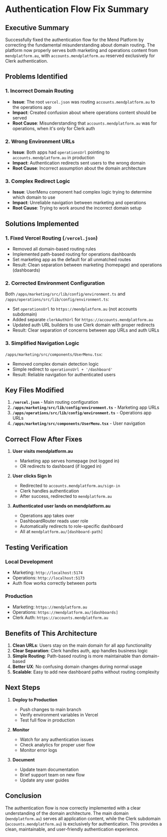 # Authentication Flow Fix Summary

## Executive Summary
Successfully fixed the authentication flow for the Mend Platform by correcting the fundamental misunderstanding about domain routing. The platform now properly serves both marketing and operations content from `mendplatform.au`, with `accounts.mendplatform.au` reserved exclusively for Clerk authentication.

## Problems Identified

### 1. Incorrect Domain Routing
- **Issue**: The root `vercel.json` was routing `accounts.mendplatform.au` to the operations app
- **Impact**: Created confusion about where operations content should be served
- **Root Cause**: Misunderstanding that `accounts.mendplatform.au` was for operations, when it's only for Clerk auth

### 2. Wrong Environment URLs
- **Issue**: Both apps had `operationsUrl` pointing to `accounts.mendplatform.au` in production
- **Impact**: Authentication redirects sent users to the wrong domain
- **Root Cause**: Incorrect assumption about the domain architecture

### 3. Complex Redirect Logic
- **Issue**: UserMenu component had complex logic trying to determine which domain to use
- **Impact**: Unreliable navigation between marketing and operations
- **Root Cause**: Trying to work around the incorrect domain setup

## Solutions Implemented

### 1. Fixed Vercel Routing (`/vercel.json`)
- Removed all domain-based routing rules
- Implemented path-based routing for operations dashboards
- Set marketing app as the default for all unmatched routes
- Result: Clean separation between marketing (homepage) and operations (dashboards)

### 2. Corrected Environment Configuration
Both `/apps/marketing/src/lib/config/environment.ts` and `/apps/operations/src/lib/config/environment.ts`:
- Set `operationsUrl` to `https://mendplatform.au` (not accounts subdomain)
- Added separate `clerkAuthUrl` for `https://accounts.mendplatform.au`
- Updated auth URL builders to use Clerk domain with proper redirects
- Result: Clear separation of concerns between app URLs and auth URLs

### 3. Simplified Navigation Logic
`/apps/marketing/src/components/UserMenu.tsx`:
- Removed complex domain detection logic
- Simple redirect to `operationsUrl + '/dashboard'`
- Result: Reliable navigation for authenticated users

## Key Files Modified

1. **`/vercel.json`** - Main routing configuration
2. **`/apps/marketing/src/lib/config/environment.ts`** - Marketing app URLs
3. **`/apps/operations/src/lib/config/environment.ts`** - Operations app URLs
4. **`/apps/marketing/src/components/UserMenu.tsx`** - User navigation

## Correct Flow After Fixes

1. **User visits mendplatform.au**
   - Marketing app serves homepage (not logged in)
   - OR redirects to dashboard (if logged in)

2. **User clicks Sign In**
   - Redirected to `accounts.mendplatform.au/sign-in`
   - Clerk handles authentication
   - After success, redirected to `mendplatform.au`

3. **Authenticated user lands on mendplatform.au**
   - Operations app takes over
   - DashboardRouter reads user role
   - Automatically redirects to role-specific dashboard
   - All at `mendplatform.au/[dashboard-path]`

## Testing Verification

### Local Development
- Marketing: `http://localhost:5174`
- Operations: `http://localhost:5173`
- Auth flow works correctly between ports

### Production
- Marketing: `https://mendplatform.au`
- Operations: `https://mendplatform.au/[dashboards]`
- Clerk Auth: `https://accounts.mendplatform.au`

## Benefits of This Architecture

1. **Clean URLs**: Users stay on the main domain for all app functionality
2. **Clear Separation**: Clerk handles auth, app handles business logic
3. **Simple Routing**: Path-based routing is more maintainable than domain-based
4. **Better UX**: No confusing domain changes during normal usage
5. **Scalable**: Easy to add new dashboard paths without routing complexity

## Next Steps

1. **Deploy to Production**
   - Push changes to main branch
   - Verify environment variables in Vercel
   - Test full flow in production

2. **Monitor**
   - Watch for any authentication issues
   - Check analytics for proper user flow
   - Monitor error logs

3. **Document**
   - Update team documentation
   - Brief support team on new flow
   - Update any user guides

## Conclusion

The authentication flow is now correctly implemented with a clear understanding of the domain architecture. The main domain (`mendplatform.au`) serves all application content, while the Clerk subdomain (`accounts.mendplatform.au`) is exclusively for authentication. This provides a clean, maintainable, and user-friendly authentication experience.